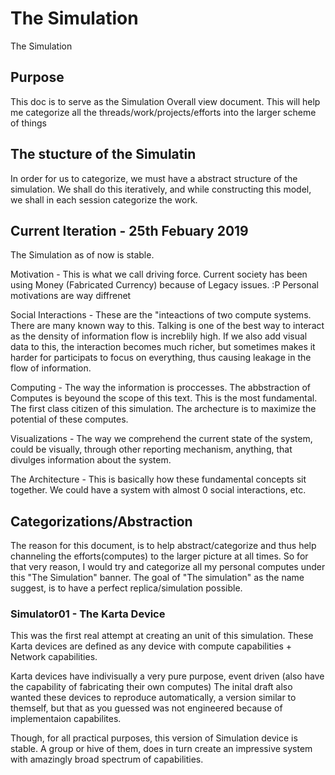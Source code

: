 # The Simulation 
The Simulation

## Purpose
This doc is to serve as the Simulation Overall view document. This will help me categorize all the threads/work/projects/efforts into the larger scheme of things

## The stucture of the Simulatin
In order for us to categorize, we must have a abstract structure of the simulation. We shall do this iteratively, and while constructing this model, we shall in each session categorize the work.

## Current Iteration - 25th Febuary 2019
The Simulation as of now is stable.

Motivation - This is what we call driving force.
	Current society has been using Money (Fabricated Currency) because of Legacy issues. :P
	Personal motivations are way diffrenet

Social Interactions - These are the "inteactions of two compute systems.
	There are many known way to this. Talking is one of the best way to interact as the density of information flow is increblily high.
	If we also add visual data to this, the interaction becomes much richer, but sometimes makes it harder for participats to focus on everything, thus causing leakage in the flow of information.

Computing - The way the information is proccesses. The abbstraction of Computes is beyound the scope of this text.
	This is the most fundamental. The first class citizen of this simulation. 
	The archecture is to maximize the potential of these computes.

Visualizations - The way we comprehend the current state of the system, could be visually, through other reporting mechanism, anything, that divulges information about the system.

The Architecture - This is basically how these fundamental concepts sit together. 
	We could have a system with almost 0 social interactions, etc.


## Categorizations/Abstraction
The reason for this document, is to help abstract/categorize and thus help channeling the efforts(computes) to the larger picture at all times.
So for that very reason, I would try and categorize all my personal computes under this "The Simulation" banner.
The goal of "The simulation" as the name suggest, is to have a perfect replica/simulation possible.

### Simulator01 - The Karta Device
This was the first real attempt at creating an unit of this simulation.
These Karta devices are defined as any device with compute capabilities + Network capabilities.

Karta devices have indivisually a very pure purpose, event driven (also have the capability of fabricating their own computes)
The inital draft also wanted these devices to reproduce automatically, a version similar to themself, but that as you guessed was not engineered because of implementaion capabilites.

Though, for all practical purposes, this version of Simulation device is stable. A group or hive of them, does in turn create an impressive system with amazingly broad spectrum of capabilities.





